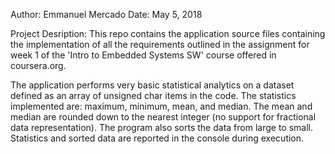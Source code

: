 Author: Emmanuel Mercado
Date: May 5, 2018

Project Desription:
This repo contains the application source files containing the 
implementation of all the requirements outlined in the assignment for 
week 1 of the 'Intro to Embedded Systems SW' course offered in 
coursera.org.

The application performs very basic statistical analytics on a dataset 
defined as an array of unsigned char items in the code. The statistics 
implemented are: maximum, minimum, mean, and median. The mean and median 
are rounded down to the nearest integer (no support for fractional data 
representation). The program also sorts the data from large to small. 
Statistics and sorted data are reported in the console during execution.

